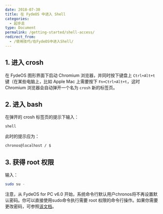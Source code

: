 ```yaml
---
date: 2018-07-30
title: 在 FydeOS 中进入 Shell
categories:
  - 起步走
type: Document
permalink: /getting-started/shell-access/
redirect_from:
  - /使用技巧/在FydeOS中进入Shell/
---
```



## 1. 进入 crosh

在 FydeOS 图形界面下启动 Chromium 浏览器，并同时按下键盘上 `Ctrl+Alt+t` 键（在某些电脑上，比如 Apple Mac 上需要按下 `Fn+Ctrl+Alt+t`，这时 Chromium 浏览器会自动弹开一个名为 `crosh` 新的标签页。


## 2. 进入 bash

在弹开的 crosh 标签页的提示下输入：
```bash
shell
```
此时的提示应为：

```bash
chronos@localhost / $
```


## 3. 获得 root 权限

输入：

```bash
sudo su -
```
注意，从 FydeOS for PC v6.0 开始，系统命令行默认用户chronos将不再设置默认密码。你可以直接使用sudo命令执行需要 root 权限的命令行操作。如果你需要更改密码，可参照[该文档](/recipes/chronos-password/)。
